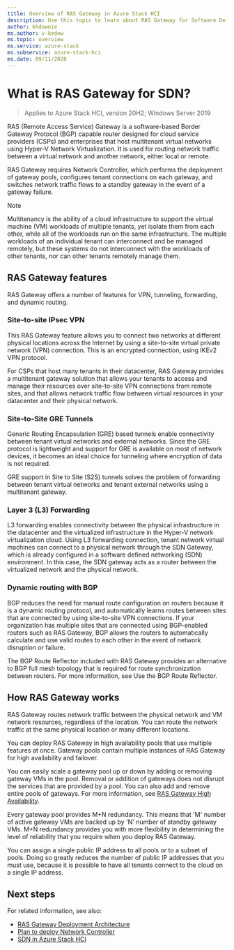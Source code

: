 ```yaml
---
title: Overview of RAS Gateway in Azure Stack HCI
description: Use this topic to learn about RAS Gateway for Software Defined Networking in Azure Stack HCI.
author: khdownie
ms.author: v-kedow
ms.topic: overview
ms.service: azure-stack
ms.subservice: azure-stack-hci
ms.date: 09/11/2020
---
```

# What is RAS Gateway for SDN?

> Applies to Azure Stack HCI, version 20H2; Windows Server 2019

RAS (Remote Access Service) Gateway is a software-based Border Gateway Protocol (BGP) capable router designed for cloud service providers (CSPs) and enterprises that host multitenant virtual networks using Hyper-V Network Virtualization. It is used for routing network traffic between a virtual network and another network, either local or remote.

RAS Gateway requires Network Controller, which performs the deployment of gateway pools, configures tenant connections on each gateway, and switches network traffic flows to a standby gateway in the event of a gateway failure.

  > [!NOTE]
  > Multitenancy is the ability of a cloud infrastructure to support the virtual machine (VM) workloads of multiple tenants, yet isolate them from each other, while all of the workloads run on the same infrastructure. The multiple workloads of an individual tenant can interconnect and be managed remotely, but these systems do not interconnect with the workloads of other tenants, nor can other tenants remotely manage them.

## RAS Gateway features

RAS Gateway offers a number of features for VPN, tunneling, forwarding, and dynamic routing.

### Site-to-site IPsec VPN

This RAS Gateway feature allows you to connect two networks at different physical locations across the Internet by using a site-to-site virtual private network (VPN) connection. This is an encrypted connection, using IKEv2 VPN protocol.

For CSPs that host many tenants in their datacenter, RAS Gateway provides a multitenant gateway solution that allows your tenants to access and manage their resources over site-to-site VPN connections from remote sites, and that allows network traffic flow between virtual resources in your datacenter and their physical network.

### Site-to-Site GRE Tunnels

Generic Routing Encapsulation (GRE) based tunnels enable connectivity between tenant virtual networks and external networks. Since the GRE protocol is lightweight and support for GRE is available on most of network devices, it becomes an ideal choice for tunneling where encryption of data is not required.

GRE support in Site to Site (S2S) tunnels solves the problem of forwarding between tenant virtual networks and tenant external networks using a multitenant gateway.

### Layer 3 (L3) Forwarding

L3 forwarding enables connectivity between the physical infrastructure in the datacenter and the virtualized infrastructure in the Hyper-V network virtualization cloud. Using L3 forwarding connection, tenant network virtual machines can connect to a physical network through the SDN Gateway, which is already configured in a software defined networking (SDN) environment. In this case, the SDN gateway acts as a router between the virtualized network and the physical network.

### Dynamic routing with BGP

BGP reduces the need for manual route configuration on routers because it is a dynamic routing protocol, and automatically learns routes between sites that are connected by using site-to-site VPN connections. If your organization has multiple sites that are connected using BGP-enabled routers such as RAS Gateway, BGP allows the routers to automatically calculate and use valid routes to each other in the event of network disruption or failure.

The BGP Route Reflector included with RAS Gateway provides an alternative to BGP full mesh topology that is required for route synchronization between routers. For more information, see Use the BGP Route Reflector.

## How RAS Gateway works

RAS Gateway routes network traffic between the physical network and VM network resources, regardless of the location. You can route the network traffic at the same physical location or many different locations.

You can deploy RAS Gateway in high availability pools that use multiple features at once. Gateway pools contain multiple instances of RAS Gateway for high availability and failover.

You can easily scale a gateway pool up or down by adding or removing gateway VMs in the pool. Removal or addition of gateways does not disrupt the services that are provided by a pool. You can also add and remove entire pools of gateways. For more information, see [RAS Gateway High Availability](/windows-server/networking/sdn/technologies/network-function-virtualization/ras-gateway-high-availability).

Every gateway pool provides M+N redundancy. This means that 'M' number of active gateway VMs are backed up by 'N' number of standby gateway VMs. M+N redundancy provides you with more flexibility in determining the level of reliability that you require when you deploy RAS Gateway.

You can assign a single public IP address to all pools or to a subset of pools. Doing so greatly reduces the number of public IP addresses that you must use, because it is possible to have all tenants connect to the cloud on a single IP address.

## Next steps

For related information, see also:

- [RAS Gateway Deployment Architecture](/windows-server/networking/sdn/technologies/network-function-virtualization/ras-gateway-deployment-architecture)
- [Plan to deploy Network Controller](network-controller.md)
- [SDN in Azure Stack HCI](software-defined-networking.md)